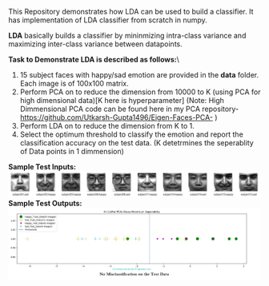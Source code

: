 This Repository demonstrates how LDA can be used to build a classifier. It has implementation of LDA classifier from scratch in numpy.

**LDA** basically builds a classifier by mininmizing intra-class variance and maximizing inter-class variance between datapoints.

**Task to Demonstrate LDA is described as follows:**\
 1. 15 subject faces with happy/sad emotion are provided in the **data** folder. Each image is of 100x100 matrix.
 2. Perform PCA on to reduce the dimension from 10000 to K (using PCA for high dimensional data)[K here is hyperparameter] 
 (Note: High Dimmensional PCA code can be found here in my PCA repository-  https://github.com/Utkarsh-Gupta1496/Eigen-Faces-PCA-  )
 3. Perform LDA on to reduce the dimension from K to 1.
 4. Select the optimum threshold to classify the emotion and report the classification accuracy on the test data.
 (K detetrmines the seperablity of Data points in 1 dimmension)
 
 **Sample Test Inputs:**
 ![](/images/output1.png)
 **Sample Test Outputs:**
 ![](/images/output.png)
 
 
